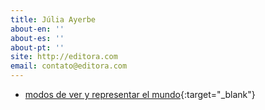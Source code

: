 ```yaml
---
title: Júlia Ayerbe
about-en: ''
about-es: ''
about-pt: ''
site: http://editora.com
email: contato@editora.com
---
```

- [modos de ver y representar el mundo](https://materialfail-org.github.io/julia-ayerbe/modos-de-ver.pdf){:target="_blank"}
